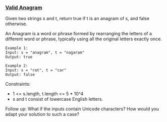 ### [Valid Anagram](https://leetcode.com/problems/valid-anagram/)

Given two strings s and t, return true if t is an anagram of s, and false otherwise.

An Anagram is a word or phrase formed by rearranging the letters of a different word or phrase, typically using all the original letters exactly once.

```
Example 1:
Input: s = "anagram", t = "nagaram"
Output: true

Example 2:
Input: s = "rat", t = "car"
Output: false
```

Constraints:
- 1 <= s.length, t.length <= 5 * 10^4
- s and t consist of lowercase English letters.

Follow up: What if the inputs contain Unicode characters? How would you adapt your solution to such a case?